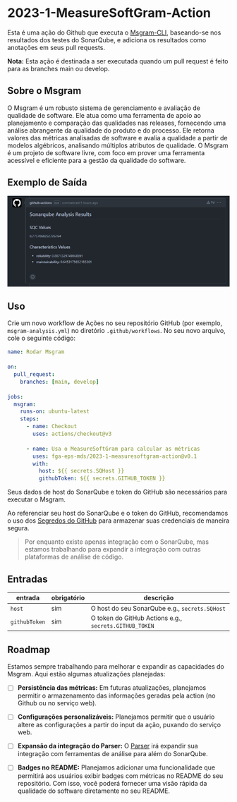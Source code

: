 # 2023-1-MeasureSoftGram-Action

Esta é uma ação do Github que executa o [Msgram-CLI](https://github.com/fga-eps-mds/2023-1-MeasureSoftGram-CLI), baseando-se nos resultados dos testes do SonarQube, e adiciona os resultados como anotações em seus pull requests. 

**Nota:** Esta ação é destinada a ser executada quando um pull request é feito para as branches main ou develop.

## Sobre o Msgram
O Msgram é um robusto sistema de gerenciamento e avaliação de qualidade de software. Ele atua como uma ferramenta de apoio ao planejamento e comparação das qualidades nas releases, fornecendo uma análise abrangente da qualidade do produto e do processo. Ele retorna valores das métricas analisadas de software e avalia a qualidade a partir de modelos algébricos, analisando múltiplos atributos de qualidade. O Msgram é um projeto de software livre, com foco em prover uma ferramenta acessível e eficiente para a gestão da qualidade do software.

## Exemplo de Saída

![Exemplo de Saída](./assets/images/output-actions.png)

## Uso
Crie um novo workflow de Ações no seu repositório GitHub (por exemplo, `msgram-analysis.yml`) no diretório `.github/workflows`. No seu novo arquivo, cole o seguinte código:

```yaml
name: Rodar Msgram

on:
  pull_request:
    branches: [main, develop]

jobs:
  msgram:
    runs-on: ubuntu-latest
    steps:
      - name: Checkout
        uses: actions/checkout@v3

      - name: Usa o MeasureSoftGram para calcular as métricas
        uses: fga-eps-mds/2023-1-measuresoftgram-action@v0.1
        with:
          host: ${{ secrets.SQHost }}
          githubToken: ${{ secrets.GITHUB_TOKEN }}
```

Seus dados de host do SonarQube e token do GitHub são necessários para executar o Msgram.

Ao referenciar seu host do SonarQube e o token do GitHub, recomendamos o uso dos [Segredos do GitHub](https://docs.github.com/pt/actions/security-guides/encrypted-secrets#creating-encrypted-secrets-for-a-repository) para armazenar suas credenciais de maneira segura.

> Por enquanto existe apenas integração com o SonarQube, mas estamos trabalhando para expandir a integração com outras plataformas de análise de código.
## Entradas

| entrada | obrigatório | descrição |
| ------- | ----------- | --------- |
| `host` | sim | O host do seu SonarQube e.g., `secrets.SQHost` |
| `githubToken` | sim | O token do GitHub Actions e.g., `secrets.GITHUB_TOKEN` |

<!-- ## Configuração
Os padrões usados para identificar referências a variáveis no seu código são totalmente personalizáveis.
Esta ação usa o [Msgram](https://github.com/fga-eps-mds/2023-1-measuresoftgram-action) por trás dos panos, para detalhes sobre como configurar a correspondência de padrões, consulte a [configuração do Msgram](https://github.com/fga-eps-mds/2023-1-measuresoftgram-action#configuração). -->

## Roadmap

Estamos sempre trabalhando para melhorar e expandir as capacidades do Msgram. Aqui estão algumas atualizações planejadas:

- [ ] **Persistência das métricas:** Em futuras atualizações, planejamos permitir o armazenamento das informações geradas pela action (no Github ou no serviço web).
- [ ] **Configurações personalizáveis:** Planejamos permitir que o usuário altere as configurações a partir do input da ação, puxando do serviço web.
- [ ] **Expansão da integração do Parser:** O [Parser](https://github.com/fga-eps-mds/2023-1-MeasureSoftGram-Parser) irá expandir sua integração com ferramentas de análise para além do SonarQube.
- [ ] **Badges no README:** Planejamos adicionar uma funcionalidade que permitirá aos usuários exibir badges com métricas no README do seu repositório. Com isso, você poderá fornecer uma visão rápida da qualidade do software diretamente no seu README.

